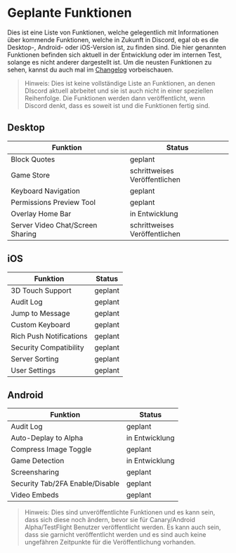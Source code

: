 <!-- TITLE: [DE] geplante Funktionen -->
<!-- SUBTITLE: Eine kurze Übersicht von geplanten Funktionen -->

# Geplante Funktionen
Dies ist eine Liste von Funktionen, welche gelegentlich mit Informationen über kommende Funktionen, welche in Zukunft in Discord, egal ob es die Desktop-, Android- oder iOS-Version ist, zu finden sind. Die hier genannten Funktionen befinden sich aktuell in der Entwicklung oder im internen Test, solange es nicht anderer dargestellt ist. Um die neusten Funktionen zu sehen, kannst du auch mal im [Changelog](/changelog) vorbeischauen.

> Hinweis: Dies ist keine vollständige Liste an Funktionen, an denen DIscord aktuell abrbeitet und sie ist auch nicht in einer speziellen Reihenfolge. Die Funktionen werden dann veröffentlicht, wenn Discord denkt, dass es soweit ist und die Funktionen fertig sind.

## Desktop

| Funktion |	Status |
|---------|---------|
| Block Quotes | geplant |
| Game Store | schrittweises Veröffentlichen |
| Keyboard Navigation | geplant |
| Permissions Preview Tool | geplant |
| Overlay Home Bar | in Entwicklung |
| Server Video Chat/Screen Sharing | schrittweises Veröffentlichen |

## iOS
| Funktion | Status	|
|---------|---------|
| 3D Touch Support | geplant |
| Audit Log | geplant |
| Jump to Message | geplant |
| Custom Keyboard | geplant |
| Rich Push Notifications | geplant |
| Security Compatibility | geplant |
| Server Sorting | geplant |
| User Settings | geplant |

## Android
| Funktion | Status |
|---------|--------|
| Audit Log | geplant |
| Auto-Deplay to Alpha | in Entwicklung |
| Compress Image Toggle | geplant |
| Game Detection | in Entwicklung |
| Screensharing | geplant |
| Security Tab/2FA Enable/Disable | geplant |
| Video Embeds | geplant |

> Hinweis: Dies sind unveröffentlichte Funktionen und es kann sein, dass sich diese noch ändern, bevor sie für Canary/Android Alpha/TestFlight Benutzer veröffentlicht werden. Es kann auch sein, dass sie garnicht veröffentlicht werden und es sind auch keine ungefähren Zeitpunkte für die Veröffentlichung vorhanden.